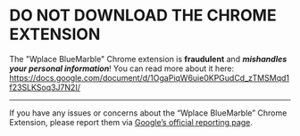 # DO NOT DOWNLOAD THE CHROME EXTENSION
The "Wplace BlueMarble" Chrome extension is **fraudulent** and ***mishandles your personal information***!
You can read more about it here:
https://docs.google.com/document/d/1OgaPiqW6uie0KPGudCd_zTMSMqd1f23SLKSoq3J7N2I/

-----

If you have any issues or concerns about the “Wplace BlueMarble” Chrome Extension, please report them via [Google’s official reporting page](https://chromewebstore.google.com/detail/banfnmfalhefdfacjnglllpjnjgkandn/report).
